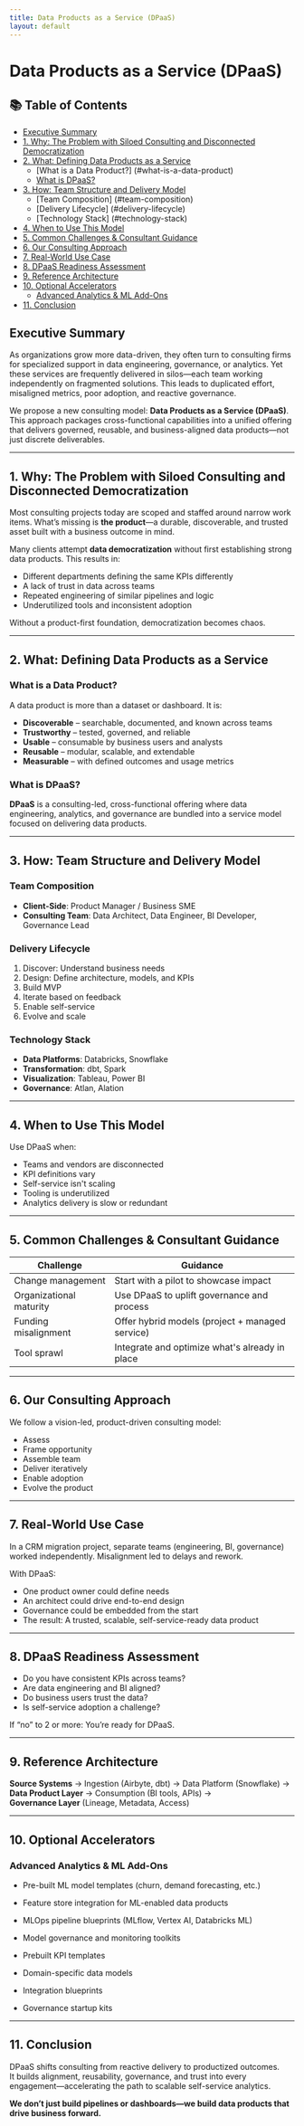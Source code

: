 ```yaml
---
title: Data Products as a Service (DPaaS)
layout: default
---
```


# Data Products as a Service (DPaaS)

## 📚 Table of Contents

- [Executive Summary](#executive-summary)
- [1. Why: The Problem with Siloed Consulting and Disconnected Democratization](#1-why-the-problem-with-siloed-consulting-and-disconnected-democratization)
- [2. What: Defining Data Products as a Service](#2-what-defining-data-products-as-a-service)
  - [What is a Data Product?] (#what-is-a-data-product)
  - [What is DPaaS?](#what-is-dpaas)
- [3. How: Team Structure and Delivery Model](#3-how-team-structure-and-delivery-model)
  - [Team Composition] (#team-composition)
  - [Delivery Lifecycle] (#delivery-lifecycle)
  - [Technology Stack] (#technology-stack)
- [4. When to Use This Model](#4-when-to-use-this-model)
- [5. Common Challenges & Consultant Guidance](#5-common-challenges--consultant-guidance)
- [6. Our Consulting Approach](#6-our-consulting-approach)
- [7. Real-World Use Case](#7-real-world-use-case)
- [8. DPaaS Readiness Assessment](#8-dpaas-readiness-assessment)
- [9. Reference Architecture](#9-reference-architecture)
- [10. Optional Accelerators](#10-optional-accelerators)
  - [Advanced Analytics & ML Add-Ons](#advanced-analytics-ml-add-ons)
- [11. Conclusion](#11-conclusion)


## Executive Summary
As organizations grow more data-driven, they often turn to consulting firms for specialized support in data engineering, governance, or analytics. Yet these services are frequently delivered in silos—each team working independently on fragmented solutions. This leads to duplicated effort, misaligned metrics, poor adoption, and reactive governance.

We propose a new consulting model: **Data Products as a Service (DPaaS)**. This approach packages cross-functional capabilities into a unified offering that delivers governed, reusable, and business-aligned data products—not just discrete deliverables.

---

## 1. Why: The Problem with Siloed Consulting and Disconnected Democratization

Most consulting projects today are scoped and staffed around narrow work items. What’s missing is **the product**—a durable, discoverable, and trusted asset built with a business outcome in mind.

Many clients attempt **data democratization** without first establishing strong data products. This results in:

- Different departments defining the same KPIs differently  
- A lack of trust in data across teams  
- Repeated engineering of similar pipelines and logic  
- Underutilized tools and inconsistent adoption

Without a product-first foundation, democratization becomes chaos.

---

## 2. What: Defining Data Products as a Service

### What is a Data Product?
A data product is more than a dataset or dashboard. It is:

- **Discoverable** – searchable, documented, and known across teams  
- **Trustworthy** – tested, governed, and reliable  
- **Usable** – consumable by business users and analysts  
- **Reusable** – modular, scalable, and extendable  
- **Measurable** – with defined outcomes and usage metrics

### What is DPaaS?
**DPaaS** is a consulting-led, cross-functional offering where data engineering, analytics, and governance are bundled into a service model focused on delivering data products.

---

## 3. How: Team Structure and Delivery Model

### Team Composition
- **Client-Side**: Product Manager / Business SME  
- **Consulting Team**: Data Architect, Data Engineer, BI Developer, Governance Lead

### Delivery Lifecycle
1. Discover: Understand business needs  
2. Design: Define architecture, models, and KPIs  
3. Build MVP  
4. Iterate based on feedback  
5. Enable self-service  
6. Evolve and scale

### Technology Stack
- **Data Platforms**: Databricks, Snowflake  
- **Transformation**: dbt, Spark  
- **Visualization**: Tableau, Power BI  
- **Governance**: Atlan, Alation

---

## 4. When to Use This Model
Use DPaaS when:
- Teams and vendors are disconnected  
- KPI definitions vary  
- Self-service isn't scaling  
- Tooling is underutilized  
- Analytics delivery is slow or redundant

---

## 5. Common Challenges & Consultant Guidance

| Challenge | Guidance |
|----------|----------|
| Change management | Start with a pilot to showcase impact |
| Organizational maturity | Use DPaaS to uplift governance and process |
| Funding misalignment | Offer hybrid models (project + managed service) |
| Tool sprawl | Integrate and optimize what's already in place |

---

## 6. Our Consulting Approach

We follow a vision-led, product-driven consulting model:

- Assess  
- Frame opportunity  
- Assemble team  
- Deliver iteratively  
- Enable adoption  
- Evolve the product

---

## 7. Real-World Use Case

In a CRM migration project, separate teams (engineering, BI, governance) worked independently. Misalignment led to delays and rework.

With DPaaS:
- One product owner could define needs  
- An architect could drive end-to-end design  
- Governance could be embedded from the start  
- The result: A trusted, scalable, self-service-ready data product

---

## 8. DPaaS Readiness Assessment

- Do you have consistent KPIs across teams?  
- Are data engineering and BI aligned?  
- Do business users trust the data?  
- Is self-service adoption a challenge?

If “no” to 2 or more: You’re ready for DPaaS.

---

## 9. Reference Architecture

**Source Systems** → Ingestion (Airbyte, dbt) → Data Platform (Snowflake) →  
**Data Product Layer** → Consumption (BI tools, APIs) →  
**Governance Layer** (Lineage, Metadata, Access)

---

## 10. Optional Accelerators

### Advanced Analytics & ML Add-Ons
- Pre-built ML model templates (churn, demand forecasting, etc.)
- Feature store integration for ML-enabled data products
- MLOps pipeline blueprints (MLflow, Vertex AI, Databricks ML)
- Model governance and monitoring toolkits


- Prebuilt KPI templates  
- Domain-specific data models  
- Integration blueprints  
- Governance startup kits

---

## 11. Conclusion

DPaaS shifts consulting from reactive delivery to productized outcomes.  
It builds alignment, reusability, governance, and trust into every engagement—accelerating the path to scalable self-service analytics.

**We don’t just build pipelines or dashboards—we build data products that drive business forward.**

